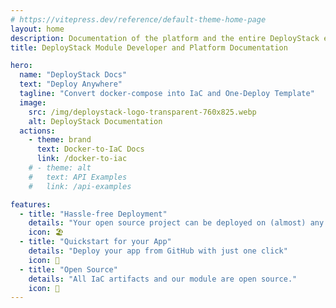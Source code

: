 ```yaml
---
# https://vitepress.dev/reference/default-theme-home-page
layout: home
description: Documentation of the platform and the entire DeployStack ecosystem. Read about our IaC templates and open source node modules, quickstart and usage.
title: DeployStack Module Developer and Platform Documentation

hero:
  name: "DeployStack Docs"
  text: "Deploy Anywhere"
  tagline: "Convert docker-compose into IaC and One-Deploy Template"
  image:
    src: /img/deploystack-logo-transparent-760x825.webp
    alt: DeployStack Documentation
  actions:
    - theme: brand
      text: Docker-to-IaC Docs
      link: /docker-to-iac
    # - theme: alt
    #   text: API Examples
    #   link: /api-examples

features:
  - title: "Hassle-free Deployment"
    details: "Your open source project can be deployed on (almost) any cloud platform"
    icon: 🏖️
  - title: "Quickstart for your App"
    details: "Deploy your app from GitHub with just one click"
    icon: 🚀
  - title: "Open Source"
    details: "All IaC artifacts and our module are open source."
    icon: 📖
---
```


